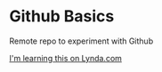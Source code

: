 # Github Basics

Remote repo to experiment with Github

[I'm learning this on Lynda.com](lynda.com)
